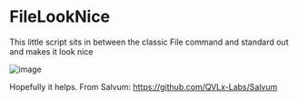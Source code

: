 # FileLookNice
This little script sits in between the classic File command and standard out and makes it look nice

![image](https://github.com/STashakkori/FileLookNice/assets/4257899/12b5b8d4-1c0a-4802-9cd6-9570af0262ed)

Hopefully it helps. From Salvum: https://github.com/QVLx-Labs/Salvum
